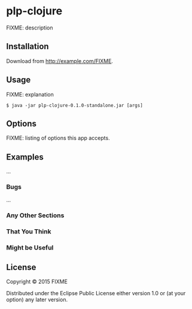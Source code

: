 # plp-clojure

FIXME: description

## Installation

Download from http://example.com/FIXME.

## Usage

FIXME: explanation

    $ java -jar plp-clojure-0.1.0-standalone.jar [args]

## Options

FIXME: listing of options this app accepts.

## Examples

...

### Bugs

...

### Any Other Sections
### That You Think
### Might be Useful

## License

Copyright © 2015 FIXME

Distributed under the Eclipse Public License either version 1.0 or (at
your option) any later version.
